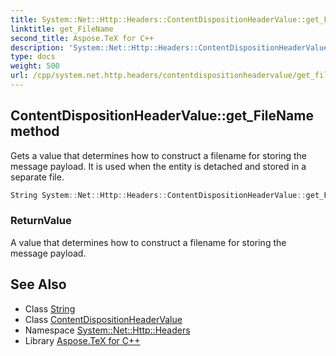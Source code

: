 ```yaml
---
title: System::Net::Http::Headers::ContentDispositionHeaderValue::get_FileName method
linktitle: get_FileName
second_title: Aspose.TeX for C++
description: 'System::Net::Http::Headers::ContentDispositionHeaderValue::get_FileName method. Gets a value that determines how to construct a filename for storing the message payload. It is used when the entity is detached and stored in a separate file in C++.'
type: docs
weight: 500
url: /cpp/system.net.http.headers/contentdispositionheadervalue/get_filename/
---
```

## ContentDispositionHeaderValue::get_FileName method


Gets a value that determines how to construct a filename for storing the message payload. It is used when the entity is detached and stored in a separate file.

```cpp
String System::Net::Http::Headers::ContentDispositionHeaderValue::get_FileName()
```


### ReturnValue

A value that determines how to construct a filename for storing the message payload.

## See Also

* Class [String](../../../system/string/)
* Class [ContentDispositionHeaderValue](../)
* Namespace [System::Net::Http::Headers](../../)
* Library [Aspose.TeX for C++](../../../)
